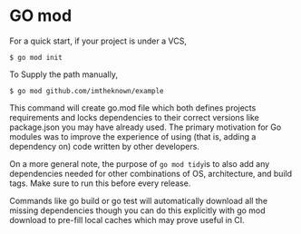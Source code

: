 # GO mod

For a quick start, if your project is under a VCS,

```shell
$ go mod init
```

To Supply the path manually,

```shell
$ go mod github.com/imtheknown/example
```

This command will create go.mod file which both defines projects requirements and locks dependencies to their correct versions like package.json you may have already used.
The primary motivation for Go modules was to improve the experience of using (that is, adding a dependency on) code written by other developers.

On a more general note, the purpose of ``` go mod tidy ```is to also add any dependencies needed for other combinations of OS, architecture, and build tags. Make sure to run this before every release.

Commands like go build or go test will automatically download all the missing dependencies though you can do this explicitly with go mod download to pre-fill local caches which may prove useful in CI.